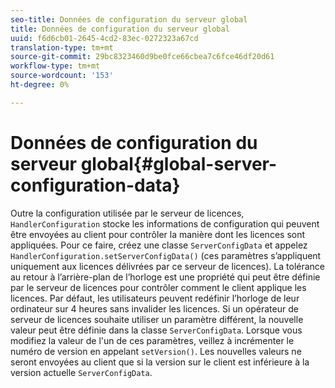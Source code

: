 ```yaml
---
seo-title: Données de configuration du serveur global
title: Données de configuration du serveur global
uuid: f6d6cb01-2645-4cd2-83ec-0272323a67cd
translation-type: tm+mt
source-git-commit: 29bc8323460d9be0fce66cbea7c6fce46df20d61
workflow-type: tm+mt
source-wordcount: '153'
ht-degree: 0%

---
```



# Données de configuration du serveur global{#global-server-configuration-data}

Outre la configuration utilisée par le serveur de licences, `HandlerConfiguration` stocke les informations de configuration qui peuvent être envoyées au client pour contrôler la manière dont les licences sont appliquées. Pour ce faire, créez une classe `ServerConfigData` et appelez `HandlerConfiguration.setServerConfigData()` (ces paramètres s’appliquent uniquement aux licences délivrées par ce serveur de licences). La tolérance au retour à l’arrière-plan de l’horloge est une propriété qui peut être définie par le serveur de licences pour contrôler comment le client applique les licences. Par défaut, les utilisateurs peuvent redéfinir l’horloge de leur ordinateur sur 4 heures sans invalider les licences. Si un opérateur de serveur de licences souhaite utiliser un paramètre différent, la nouvelle valeur peut être définie dans la classe `ServerConfigData`. Lorsque vous modifiez la valeur de l&#39;un de ces paramètres, veillez à incrémenter le numéro de version en appelant `setVersion()`. Les nouvelles valeurs ne seront envoyées au client que si la version sur le client est inférieure à la version actuelle `ServerConfigData`.
